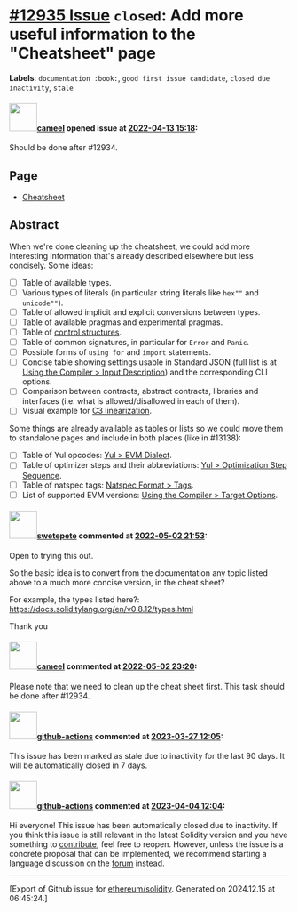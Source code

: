 # [\#12935 Issue](https://github.com/ethereum/solidity/issues/12935) `closed`: Add more useful information to the "Cheatsheet" page
**Labels**: `documentation :book:`, `good first issue candidate`, `closed due inactivity`, `stale`


#### <img src="https://avatars.githubusercontent.com/u/137030?v=4" width="50">[cameel](https://github.com/cameel) opened issue at [2022-04-13 15:18](https://github.com/ethereum/solidity/issues/12935):

Should be done after #12934.

## Page
- [Cheatsheet](https://docs.soliditylang.org/en/latest/cheatsheet.html#global-variables)

## Abstract
When we're done cleaning up the cheatsheet, we could add more interesting information that's already described elsewhere but less concisely. Some ideas:
- [ ] Table of available types.
- [ ] Various types of literals (in particular string literals like `hex""` and `unicode""`).
- [ ] Table of allowed implicit and explicit conversions between types.
- [ ] Table of available pragmas and experimental pragmas.
- [ ] Table of [control structures](https://docs.soliditylang.org/en/latest/control-structures.html).
- [ ] Table of common signatures, in particular for `Error` and `Panic`.
- [ ] Possible forms of `using for` and `import` statements.
- [ ] Concise table showing settings usable in Standard JSON (full list is at [Using the Compiler > Input Description](https://docs.soliditylang.org/en/latest/using-the-compiler.html#input-description)) and the corresponding CLI options.
- [ ] Comparison between contracts, abstract contracts, libraries and interfaces (i.e. what is allowed/disallowed in each of them).
- [ ] Visual example for [C3 linearization](https://docs.soliditylang.org/en/latest/contracts.html#multiple-inheritance-and-linearization).

Some things are already available as tables or lists so we could move them to standalone pages and include in both places (like in #13138):
- [ ] Table of Yul opcodes: [Yul > EVM Dialect](https://docs.soliditylang.org/en/latest/yul.html#evm-dialect).
- [ ] Table of optimizer steps and their abbreviations: [Yul > Optimization Step Sequence](https://docs.soliditylang.org/en/latest/yul.html#optimization-step-sequence).
- [ ] Table of natspec tags: [Natspec Format > Tags](https://docs.soliditylang.org/en/latest/natspec-format.html#tags).
- [ ] List of supported EVM versions: [Using the Compiler > Target Options](https://docs.soliditylang.org/en/latest/using-the-compiler.html#target-options).

#### <img src="https://avatars.githubusercontent.com/u/100341632?v=4" width="50">[swetepete](https://github.com/swetepete) commented at [2022-05-02 21:53](https://github.com/ethereum/solidity/issues/12935#issuecomment-1115408255):

Open to trying this out.

So the basic idea is to convert from the documentation any topic listed above to a much more concise version, in the cheat sheet?

For example, the types listed here?: https://docs.soliditylang.org/en/v0.8.12/types.html

Thank you

#### <img src="https://avatars.githubusercontent.com/u/137030?v=4" width="50">[cameel](https://github.com/cameel) commented at [2022-05-02 23:20](https://github.com/ethereum/solidity/issues/12935#issuecomment-1115460574):

Please note that we need to clean up the cheat sheet first. This task should be done after #12934.

#### <img src="https://avatars.githubusercontent.com/in/15368?v=4" width="50">[github-actions](https://github.com/apps/github-actions) commented at [2023-03-27 12:05](https://github.com/ethereum/solidity/issues/12935#issuecomment-1485026274):

This issue has been marked as stale due to inactivity for the last 90 days.
It will be automatically closed in 7 days.

#### <img src="https://avatars.githubusercontent.com/in/15368?v=4" width="50">[github-actions](https://github.com/apps/github-actions) commented at [2023-04-04 12:04](https://github.com/ethereum/solidity/issues/12935#issuecomment-1495855496):

Hi everyone! This issue has been automatically closed due to inactivity.
If you think this issue is still relevant in the latest Solidity version and you have something to [contribute](https://docs.soliditylang.org/en/latest/contributing.html), feel free to reopen.
However, unless the issue is a concrete proposal that can be implemented, we recommend starting a language discussion on the [forum](https://forum.soliditylang.org) instead.


-------------------------------------------------------------------------------



[Export of Github issue for [ethereum/solidity](https://github.com/ethereum/solidity). Generated on 2024.12.15 at 06:45:24.]
